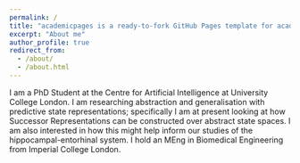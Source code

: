 ```yaml
---
permalink: /
title: "academicpages is a ready-to-fork GitHub Pages template for academic personal websites"
excerpt: "About me"
author_profile: true
redirect_from: 
  - /about/
  - /about.html
---
```

I am a PhD Student at the Centre for Artificial Intelligence at University College London. I am researching abstraction and generalisation with predictive state representations; specifically I am at present looking at how Successor Representations can be constructed over abstract state spaces. I am also interested in how this might help inform our studies of the hippocampal-entorhinal system. I hold an MEng in Biomedical Engineering from Imperial College London.
